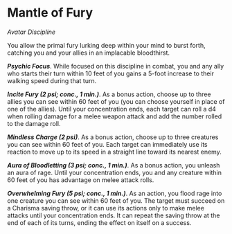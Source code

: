 # Mantle of Fury
*Avatar Discipline*

You allow the primal fury lurking deep within your mind to burst forth, catching you and your allies in an implacable bloodthirst.

***Psychic Focus***. While focused on this discipline in combat, you and any ally who starts their turn within 10 feet of you gains a 5-foot increase to their walking speed during that turn.

***Incite Fury (2 psi; conc., 1 min.)***. As a bonus action, choose up to three allies you can see within 60 feet of you (you can choose yourself in place of one of the allies). Until your concentration ends, each target can roll a d4 when rolling damage for a melee weapon attack and add the number rolled to the damage roll.

***Mindless Charge (2 psi)***. As a bonus action, choose up to three creatures you can see within 60 feet of you. Each target can immediately use its reaction to move up to its speed in a straight line toward its nearest enemy.

***Aura of Bloodletting (3 psi; conc., 1 min.)***. As a bonus action, you unleash an aura of rage. Until your concentration ends, you and any creature within 60 feet of you has advantage on melee attack rolls.

***Overwhelming Fury (5 psi; conc., 1 min.)***. As an action, you flood rage into one creature you can see within 60 feet of you. The target must succeed on a Charisma saving throw, or it can use its actions only to make melee attacks until your concentration ends. It can repeat the saving throw at the end of each of its turns, ending the effect on itself on a success.
